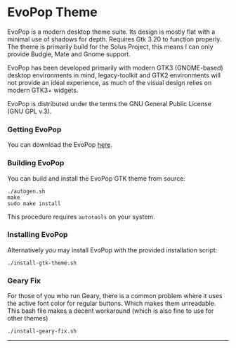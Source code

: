EvoPop Theme
============

EvoPop is a modern desktop theme suite. Its design is mostly flat with a minimal use of shadows for depth.
Requires Gtk 3.20 to function properly.
The theme is primarily build for the Solus Project, this means I can only provide Budgie, Mate and Gnome support.

EvoPop has been developed primarily with modern GTK3 (GNOME-based) desktop environments in mind, legacy-toolkit and GTK2 environments will not provide an ideal experience, as much of the visual design relies on modern GTK3+ widgets.

EvoPop is distributed under the terms the GNU General Public License (GNU GPL v.3).

### Getting EvoPop

You can download the EvoPop [here](https://github.com/solus-cold-storage/evopop-gtk-theme).

### Building EvoPop

You can build and install the EvoPop GTK theme from source:

    ./autogen.sh
    make
    sudo make install

This procedure requires ```autotools``` on your system.

### Installing EvoPop

Alternatively you may install EvoPop with the provided installation script:

    ./install-gtk-theme.sh

### Geary Fix

For those of you who run Geary, there is a common problem where it uses the active font color for regular buttons. Which makes them unreadable.
This bash file makes a decent workaround (which is also fine to use for other themes)

    ./install-geary-fix.sh

-----------
